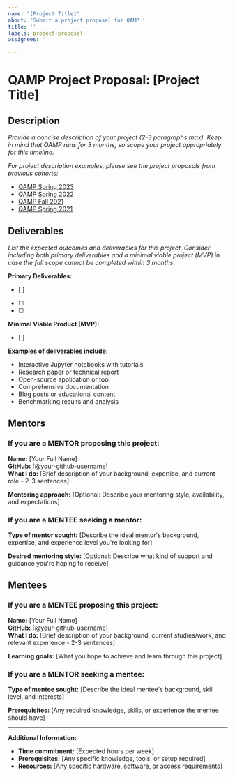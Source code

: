 ```yaml
---
name: "[Project Title]"
about: 'Submit a project proposal for QAMP '
title: ''
labels: project-proposal
assignees: ''

---
```


# QAMP Project Proposal: [Project Title]

## Description
*Provide a concise description of your project (2-3 paragraphs max). Keep in mind that QAMP runs for 3 months, so scope your project appropriately for this timeline.*

*For project description examples, please see the project proposals from previous cohorts:*
- [QAMP Spring 2023](https://github.com/qiskit-advocate/qamp-spring-23/issues)
- [QAMP Spring 2022](https://github.com/qiskit-advocate/qamp-spring-22/issues)
- [QAMP Fall 2021](https://github.com/qiskit-advocate/qamp-fall-21/issues)
- [QAMP Spring 2021](https://github.com/qiskit-advocate/qamp-spring-21/issues)


## Deliverables
*List the expected outcomes and deliverables for this project. Consider including both primary deliverables and a minimal viable project (MVP) in case the full scope cannot be completed within 3 months.*

**Primary Deliverables:**
- [ ] 
- [ ] 
- [ ] 

**Minimal Viable Product (MVP):**
- [ ] 

**Examples of deliverables include:**
- Interactive Jupyter notebooks with tutorials
- Research paper or technical report
- Open-source application or tool
- Comprehensive documentation
- Blog posts or educational content
- Benchmarking results and analysis

## Mentors

### If you are a MENTOR proposing this project:
**Name:** [Your Full Name]  
**GitHub:** [@your-github-username]  
**What I do:** [Brief description of your background, expertise, and current role - 2-3 sentences]

**Mentoring approach:** [Optional: Describe your mentoring style, availability, and expectations]

### If you are a MENTEE seeking a mentor:
**Type of mentor sought:** [Describe the ideal mentor's background, expertise, and experience level you're looking for]

**Desired mentoring style:** [Optional: Describe what kind of support and guidance you're hoping to receive]

<!-- Example:
I am seeking a mentor with experience in _topic_ and _skills_. I would appreciate regular weekly check-ins and code reviews.
-->

## Mentees

### If you are a MENTEE proposing this project:
**Name:** [Your Full Name]  
**GitHub:** [@your-github-username]  
**What I do:** [Brief description of your background, current studies/work, and relevant experience - 2-3 sentences]

**Learning goals:** [What you hope to achieve and learn through this project]

### If you are a MENTOR seeking a mentee:
**Type of mentee sought:** [Describe the ideal mentee's background, skill level, and interests]

**Prerequisites:** [Any required knowledge, skills, or experience the mentee should have]

<!-- Example:
I am looking for a mentee with basic Python programming skills and some familiarity with linear algebra. 
-->

---

**Additional Information:**
- **Time commitment:** [Expected hours per week]
- **Prerequisites:** [Any specific knowledge, tools, or setup required]
- **Resources:** [Any specific hardware, software, or access requirements]
